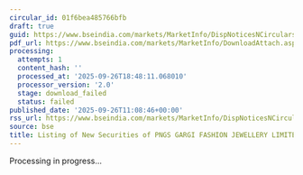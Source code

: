 ```yaml
---
circular_id: 01f6bea485766bfb
draft: true
guid: https://www.bseindia.com/markets/MarketInfo/DispNoticesNCirculars.aspx?Noticeid={CE052131-8E44-477A-87C7-1A9597DD4AC9}&noticeno=20250926-29&dt=09/26/2025&icount=29&totcount=76&flag=0
pdf_url: https://www.bseindia.com/markets/MarketInfo/DownloadAttach.aspx?id=20250926-29&attachedId=
processing:
  attempts: 1
  content_hash: ''
  processed_at: '2025-09-26T18:48:11.068010'
  processor_version: '2.0'
  stage: download_failed
  status: failed
published_date: '2025-09-26T11:08:46+00:00'
rss_url: https://www.bseindia.com/markets/MarketInfo/DispNoticesNCirculars.aspx?Noticeid={CE052131-8E44-477A-87C7-1A9597DD4AC9}&noticeno=20250926-29&dt=09/26/2025&icount=29&totcount=76&flag=0
source: bse
title: Listing of New Securities of PNGS GARGI FASHION JEWELLERY LIMITED
---
```


Processing in progress...